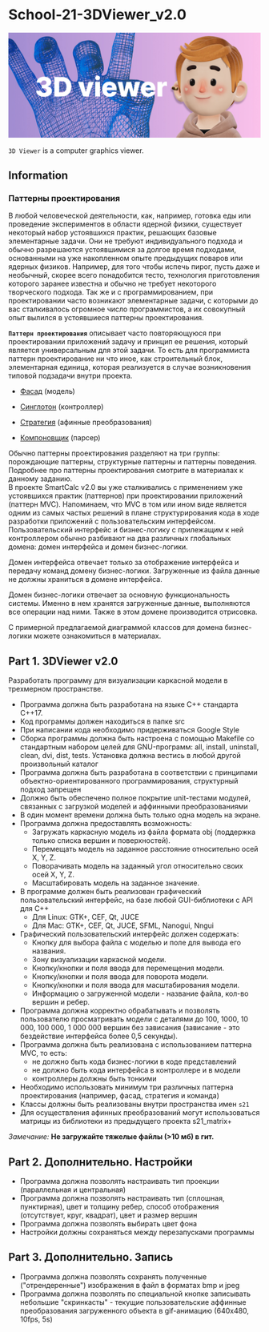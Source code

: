 # **School-21-3DViewer_v2.0**

![prev](misc/3d3.jpg)

`3D Viewer` is a computer graphics viewer.

## **Information**

### **Паттерны проектирования**

В любой человеческой деятельности, как, например, готовка еды или проведение экспериментов в области ядерной физики, существует некоторый набор устоявшихся практик, решающих базовые элементарные задачи. Они не требуют индивидуального подхода и обычно разрешаются устоявшимися за долгое время подходами, основанными на уже накопленном опыте предыдущих поваров или ядерных физиков. Например, для того чтобы испечь пирог, пусть даже и необычный, скорее всего понадобится тесто, технология приготовления которого заранее известна и обычно не требует некоторого творческого подхода. Так же и с программированием, при проектировании часто возникают элементарные задачи, с которыми до вас сталкивалось огромное число программистов, а их совокупный опыт вылился в устоявшиеся паттерны проектирования.

**`Паттерн проектирования`** описывает часто повторяющуюся при проектировании приложений задачу и принцип ее решения, который является универсальным для этой задачи. То есть для программиста паттерн проектирование ни что иное, как строительный блок, элементарная единица, которая реализуется в случае возникновения типовой подзадачи внутри проекта.

- [Фасад](https://ru.wikipedia.org/wiki/%D0%A4%D0%B0%D1%81%D0%B0%D0%B4_(%D1%88%D0%B0%D0%B1%D0%BB%D0%BE%D0%BD_%D0%BF%D1%80%D0%BE%D0%B5%D0%BA%D1%82%D0%B8%D1%80%D0%BE%D0%B2%D0%B0%D0%BD%D0%B8%D1%8F)) (модель)

- [Синглотон](https://ru.wikipedia.org/wiki/%D0%9E%D0%B4%D0%B8%D0%BD%D0%BE%D1%87%D0%BA%D0%B0_(%D1%88%D0%B0%D0%B1%D0%BB%D0%BE%D0%BD_%D0%BF%D1%80%D0%BE%D0%B5%D0%BA%D1%82%D0%B8%D1%80%D0%BE%D0%B2%D0%B0%D0%BD%D0%B8%D1%8F)) (контроллер)

- [Стратегия](https://ru.wikipedia.org/wiki/%D0%A1%D1%82%D1%80%D0%B0%D1%82%D0%B5%D0%B3%D0%B8%D1%8F_(%D1%88%D0%B0%D0%B1%D0%BB%D0%BE%D0%BD_%D0%BF%D1%80%D0%BE%D0%B5%D0%BA%D1%82%D0%B8%D1%80%D0%BE%D0%B2%D0%B0%D0%BD%D0%B8%D1%8F)) (афинные преобразования)

- [Компоновщик](https://ru.wikipedia.org/wiki/%D0%9A%D0%BE%D0%BC%D0%BF%D0%BE%D0%BD%D0%BE%D0%B2%D1%89%D0%B8%D0%BA_(%D1%88%D0%B0%D0%B1%D0%BB%D0%BE%D0%BD_%D0%BF%D1%80%D0%BE%D0%B5%D0%BA%D1%82%D0%B8%D1%80%D0%BE%D0%B2%D0%B0%D0%BD%D0%B8%D1%8F)) (парсер)

Обычно паттерны проектирования разделяют на три группы: порождающие паттерны, структурные паттерны и паттерны поведения. Подробнее про паттерны проектирования смотрите в материалах к данному заданию. \
В проекте SmartCalc v2.0 вы уже сталкивались с применением уже устоявшихся практик (паттернов) при проектировании приложений (паттерн MVC). Напоминаем, что MVC в том или ином виде является одним из самых частых решений в плане структурирования кода в ходе разработки приложений с пользовательским интерфейсом. Пользовательский интерфейс и бизнес-логику с прилежащим к ней контроллером обычно разбивают на два различных глобальных домена: домен интерфейса и домен бизнес-логики.

Домен интерфейса отвечает только за отображение интерфейса и передачу команд домену бизнес-логики. Загруженные из файла данные не должны храниться в домене интерфейса.

Домен бизнес-логики отвечает за основную функциональность системы. Именно в нем хранятся загруженные данные, выполняются все операции над ними. Также в этом домене производится отрисовка.

С примерной предлагаемой диаграммой классов для домена бизнес-логики можете ознакомиться в материалах.

## Part 1. 3DViewer v2.0

Разработать программу для визуализации каркасной модели в трехмерном пространстве.

- Программа должна быть разработана на языке C++ стандарта C++17. 
- Код программы должен находиться в папке src 
- При написании кода необходимо придерживаться Google Style
- Сборка программы должна быть настроена с помощью Makefile со стандартным набором целей для GNU-программ: all, install, uninstall, clean, dvi, dist, tests. Установка должна вестись в любой другой произвольный каталог 
- Программа должна быть разработана в соответствии с принципами объектно-ориентированного программирования, структурный подход запрещен
- Должно быть обеспечено полное покрытие unit-тестами модулей, связанных с загрузкой моделей и аффинными преобразованиями
- В один момент времени должна быть только одна модель на экране.
- Программа должна предоставлять возможность:
    - Загружать каркасную модель из файла формата obj (поддержка только списка вершин и поверхностей).
    - Перемещать модель на заданное расстояние относительно осей X, Y, Z.
    - Поворачивать модель на заданный угол относительно своих осей X, Y, Z.
    - Масштабировать модель на заданное значение.
- В программе должен быть реализован графический пользовательский интерфейс, на базе любой GUI-библиотеки с API для C++  
  * Для Linux: GTK+, CEF, Qt, JUCE
  * Для Mac: GTK+, CEF, Qt, JUCE, SFML, Nanogui, Nngui
- Графический пользовательский интерфейс должен содержать:
    - Кнопку для выбора файла с моделью и поле для вывода его названия.
    - Зону визуализации каркасной модели.
    - Кнопку/кнопки и поля ввода для перемещения модели. 
    - Кнопку/кнопки и поля ввода для поворота модели. 
    - Кнопку/кнопки и поля ввода для масштабирования модели.  
    - Информацию о загруженной модели - название файла, кол-во вершин и ребер.
- Программа должна корректно обрабатывать и позволять пользователю просматривать модели с деталями до 100, 1000, 10 000, 100 000, 1 000 000 вершин без зависания (зависание - это бездействие интерфейса более 0,5 секунды).
- Программа должна быть реализована с использованием паттерна MVC, то есть:
    - не должно быть кода бизнес-логики в коде представлений
    - не должно быть кода интерфейса в контроллере и в модели
    - контроллеры должны быть тонкими
- Необходимо использовать минимум три различных паттерна проектирования (например, фасад, стратегия и команда)
- Классы должны быть реализованы внутри пространства имен `s21`
- Для осуществления афинных преобразований могут использоваться матрицы из библиотеки из предыдущего проекта s21_matrix+

*Замечание:* **Не загружайте тяжелые файлы (>10 мб) в гит.**

## Part 2. Дополнительно. Настройки

- Программа должна позволять настраивать тип проекции (параллельная и центральная)
- Программа должна позволять настраивать тип (сплошная, пунктирная), цвет и толщину ребер, способ отображения (отсутствует, круг, квадрат), цвет и размер вершин
- Программа должна позволять выбирать цвет фона
- Настройки должны сохраняться между перезапусками программы

## Part 3. Дополнительно. Запись
 
- Программа должна позволять сохранять полученные ("отрендеренные") изображения в файл в форматах bmp и jpeg
- Программа должна позволять по специальной кнопке записывать небольшие "скринкасты" - текущие пользовательские аффинные преобразования загруженного объекта в gif-анимацию (640x480, 10fps, 5s)
